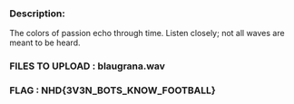 ### **Description:**

The colors of passion echo through time. Listen closely; not all waves are meant to be heard.

### FILES TO UPLOAD :  blaugrana.wav
### FLAG :  NHD{3V3N_BOTS_KNOW_FOOTBALL}
